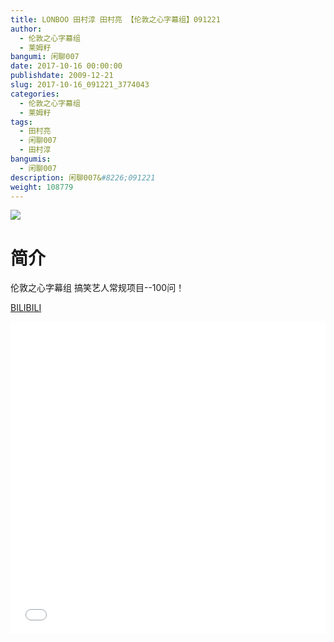 ```yaml
---
title: LONBOO 田村淳 田村亮 【伦敦之心字幕组】091221
author: 
  - 伦敦之心字幕组
  - 莱姆籽
bangumi: 闲聊007
date: 2017-10-16 00:00:00
publishdate: 2009-12-21
slug: 2017-10-16_091221_3774043
categories: 
  - 伦敦之心字幕组
  - 莱姆籽
tags: 
  - 田村亮
  - 闲聊007
  - 田村淳
bangumis: 
  - 闲聊007
description: 闲聊007&#8226;091221
weight: 108779
---
```


![](https://i.imgur.com/Wu0UNWi.jpg)

# 简介  
伦敦之心字幕组 搞笑艺人常规项目--100问！

  [BILIBILI](https://www.bilibili.com/video/av3774043/)


  <iframe src="//www.bilibili.com/html/html5player.html?cid=6055959&aid=3774043" width="100%" height="500" frameborder="0" allowfullscreen="allowfullscreen"></iframe>
